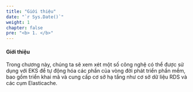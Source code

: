 ```yaml
---
title: "Giới thiệu"
date: "`r Sys.Date()`"
weight: 1
chapter: false
pre: "<b> 1. </b>"
---
```


#### Giới thiệu

Trong chương này, chúng ta sẽ xem xét một số công nghệ có thể được sử dụng với EKS để tự động hóa các phần của vòng đời phát triển phần mềm, bao gồm triển khai mã và cung cấp cơ sở hạ tầng như cơ sở dữ liệu RDS và các cụm Elasticache.